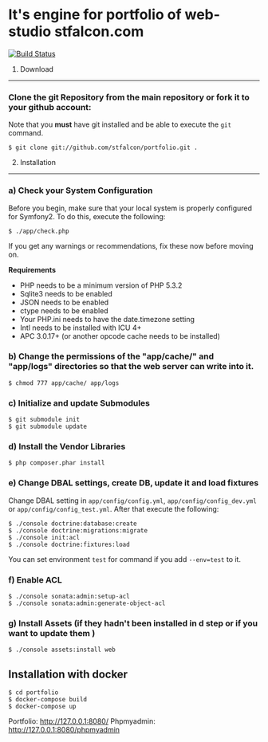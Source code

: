 It's engine for portfolio of web-studio stfalcon.com
========================================

[![Build Status](https://secure.travis-ci.org/stfalcon/portfolio.png?branch=master)](http://travis-ci.org/stfalcon/portfolio)

1) Download
--------------------------------

### Clone the git Repository from the main repository or fork it to your github account:

Note that you **must** have git installed and be able to execute the `git`
command.

	$ git clone git://github.com/stfalcon/portfolio.git .

2) Installation
---------------

### a) Check your System Configuration

Before you begin, make sure that your local system is properly configured
for Symfony2. To do this, execute the following:

	$ ./app/check.php 

If you get any warnings or recommendations, fix these now before moving on. 

**Requirements**

* PHP needs to be a minimum version of PHP 5.3.2
* Sqlite3 needs to be enabled
* JSON needs to be enabled
* ctype needs to be enabled
* Your PHP.ini needs to have the date.timezone setting
* Intl needs to be installed with ICU 4+
* APC 3.0.17+ (or another opcode cache needs to be installed)


### b) Change the permissions of the "app/cache/" and "app/logs" directories so that the web server can write into it. 

	$ chmod 777 app/cache/ app/logs

### c) Initialize and update Submodules

	$ git submodule init
	$ git submodule update

### d) Install the Vendor Libraries

    $ php composer.phar install

### e) Change DBAL settings, create DB, update it and load fixtures

Change DBAL setting in `app/config/config.yml`, `app/config/config_dev.yml` or 
`app/config/config_test.yml`. After that execute the following:

    $ ./console doctrine:database:create
    $ ./console doctrine:migrations:migrate
    $ ./console init:acl
    $ ./console doctrine:fixtures:load

You can set environment `test` for command if you add `--env=test` to it.

### f) Enable ACL

    $ ./console sonata:admin:setup-acl
    $ ./console sonata:admin:generate-object-acl

### g) Install Assets (if they hadn't been installed in **d** step or if you want to update them )

    $ ./console assets:install web
    

**Installation with docker** 
 ------------------
    $ cd portfolio
    $ docker-compose build
    $ docker-compose up
    
Portfolio: http://127.0.0.1:8080/
Phpmyadmin: http://127.0.0.1:8080/phpmyadmin